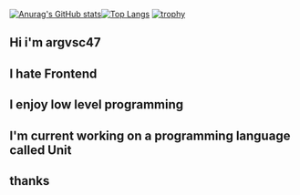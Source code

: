 [![Anurag's GitHub stats](https://github-readme-stats.vercel.app/api?username=argvsc47&theme=radical&show_icons=true)](https://github.com/anuraghazra/github-readme-stats)[![Top Langs](https://github-readme-stats.vercel.app/api/top-langs/?username=argvsc47&theme=radical)](https://github.com/anuraghazra/github-readme-stats)
[![trophy](https://github-profile-trophy.vercel.app/?username=argvsc47&theme=radical)](https://github.com/ryo-ma/github-profile-trophy)

## Hi i'm argvsc47
## I hate Frontend
## I enjoy low level programming
## I'm current working on a programming language called Unit
## thanks
